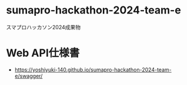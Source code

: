 # sumapro-hackathon-2024-team-e
スマプロハッカソン2024成果物

# Web API仕様書

- https://yoshiyuki-140.github.io/sumapro-hackathon-2024-team-e/swagger/